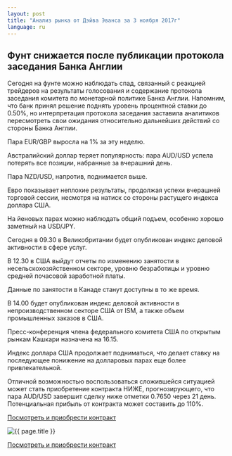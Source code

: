 ```yaml
---
layout: post
title: "Анализ рынка от Дэйва Эванса за 3 ноября 2017г"
language: ru
---
```

## Фунт снижается после публикации протокола заседания Банка Англии

Сегодня на фунте можно наблюдать спад, связанный с реакцией трейдеров на результаты голосования и содержание протокола заседания комитета по монетарной политике Банка Англии. Напомним, что банк принял решение поднять уровень процентной ставки до 0.50%, но интерпретация протокола заседания заставила аналитиков пересмотреть свои ожидания относительно дальнейших действий со стороны Банка Англии.

Пара EUR/GBP выросла на 1% за эту неделю.

Австралийский доллар теряет популярность: пара AUD/USD успела потерять все позиции, набранные за вчерашний день.

Пара NZD/USD, напротив, поднимается выше.

Евро показывает неплохие результаты, продолжая успехи вчерашней торговой сессии, несмотря на натиск со стороны растущего индекса доллара США.

На йеновых парах можно наблюдать общий подъем, особенно хорошо заметный на USD/JPY.
 
 
Сегодня в 09.30 в Великобритании будет опубликован индекс деловой активности в сфере услуг.

В 12.30 в США выйдут отчеты по изменению занятости в несельскохозяйственном секторе, уровню безработицы и уровню средней почасовой заработной платы.

Данные по занятости в Канаде станут доступны в то же время.

В 14.00 будет опубликован индекс деловой активности в непроизводственном секторе США от ISM, а также объем промышленных заказов в США.

Пресс-конференция члена федерального комитета США по открытым рынкам Кашкари назначена на 16.15.
 
 
Индекс доллара США продолжает подниматься, что делает ставку на последующее понижение на долларовых парах еще более привлекательной.

Отличной возможностью воспользоваться сложившейся ситуацией может стать приобретение контракта НИЖЕ, прогнозирующего, что пара AUD/USD завершит сделку ниже отметки 0.7650 через 21 день. Потенциальная прибыль от контракта может составить до 110%.

<a href="http://record.binary.com/_bivVDfg8lHux76XffYA0JmNd7ZgqdRLk/1/market=forex&underlying=frxAUDUSD&formname=higherlower&duration_amount=21&duration_units=d&amount=10&amount_type=payout&expiry_type=duration&barrier=0.7650&s=1&t=AGAo0wZxiuWVUSIZnKLQvZ0co5lt24DG" target="_blank">Посмотреть и приобрести контракт</a>

<img src="{{ site.url }}/images/nov/ru-03-nov-17.png" alt="{{ page.title }}"  title="{{ page.title }}">

<a href="%LINK%%?https://www.binary.com/d/trade.cgi?market=forex&underlying=frxAUDUSD&formname=higherlower&duration_amount=21&duration_units=d&amount=10&amount_type=payout&expiry_type=duration&barrier=0.7650&s=1&t=AGAo0wZxiuWVUSIZnKLQvZ0co5lt24DG" target="_blank">Посмотреть и приобрести контракт</a>